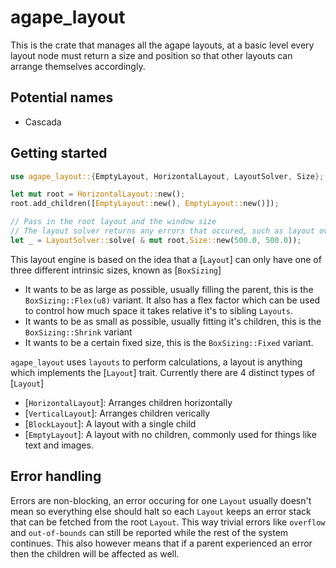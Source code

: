 # agape_layout

This is the crate that manages all the agape layouts, at a basic level every layout
node must return a size and position so that other layouts can arrange themselves
accordingly.

## Potential names

- Cascada

## Getting started

```rust
use agape_layout::{EmptyLayout, HorizontalLayout, LayoutSolver, Size};

let mut root = HorizontalLayout::new();
root.add_children([EmptyLayout::new(), EmptyLayout::new()]);

// Pass in the root layout and the window size
// The layout solver returns any errors that occured, such as layout overflow
let _ = LayoutSolver::solve( & mut root,Size::new(500.0, 500.0));
```

This layout engine is based on the idea that a [`Layout`] can only have one of three
different intrinsic sizes, known as [`BoxSizing`]

- It wants to be as large as possible, usually filling the parent, this is the
  `BoxSizing::Flex(u8)` variant. It also has a flex factor which can be used to
  control how much space it takes relative it's to sibling `Layouts`.
- It wants to be as small as possible, usually fitting it's children, this is the
  `BoxSizing::Shrink` variant
- It wants to be a certain fixed size, this is the `BoxSizing::Fixed` variant.

`agape_layout` uses `layouts` to perform calculations, a layout is anything which implements
the [`Layout`] trait. Currently there are 4 distinct types of [`Layout`]

- [`HorizontalLayout`]: Arranges children horizontally
- [`VerticalLayout`]: Arranges children verically
- [`BlockLayout`]: A layout with a single child
- [`EmptyLayout`]: A layout with no children, commonly used for things like
  text and images.

## Error handling

Errors are non-blocking, an error occuring for one `Layout` usually doesn't mean so everything else should halt so each
`Layout` keeps an error stack that can be fetched from the root `Layout`. This way trivial errors like `overflow` and
`out-of-bounds` can still be reported while the rest of the system continues. This also however means that if a parent
experienced an error then the children will be affected as well.
